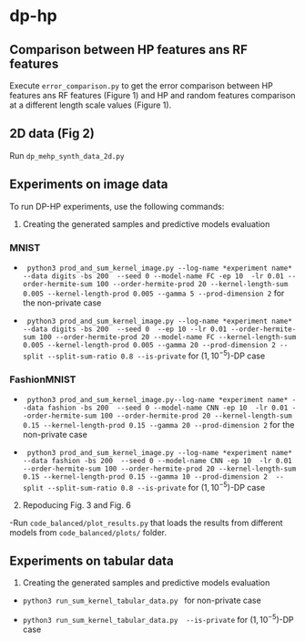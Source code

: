 # dp-hp

## Comparison between HP features ans RF features

Execute `error_comparison.py` to get the error comparison between HP features ans RF features (Figure 1)  and HP and random features comparison at a different length scale values (Figure 1).

## 2D data (Fig 2)

Run `dp_mehp_synth_data_2d.py`

## Experiments on image data

To run DP-HP experiments, use the following commands:

1. Creating the generated samples and predictive models evaluation

### MNIST

- ` python3 prod_and_sum_kernel_image.py --log-name *experiment name* --data digits -bs 200  --seed 0 --model-name FC -ep 10  -lr 0.01 --order-hermite-sum 100 --order-hermite-prod 20 --kernel-length-sum 0.005 --kernel-length-prod 0.005 --gamma 5 --prod-dimension 2` for the non-private case

- ` python3 prod_and_sum_kernel_image.py --log-name *experiment name* --data digits -bs 200  --seed 0  --ep 10 --lr 0.01 --order-hermite-sum 100 --order-hermite-prod 20 --model-name FC --kernel-length-sum 0.005 --kernel-length-prod 0.005 --gamma 20 --prod-dimension 2 --split --split-sum-ratio 0.8 --is-private` for $(1, 10^{-5})$-DP case

### FashionMNIST

- ` python3 prod_and_sum_kernel_image.py--log-name *experiment name* --data fashion -bs 200  --seed 0 --model-name CNN -ep 10  -lr 0.01 --order-hermite-sum 100 --order-hermite-prod 20 --kernel-length-sum 0.15 --kernel-length-prod 0.15 --gamma 20 --prod-dimension 2` for the non-private case

- ` python3 prod_and_sum_kernel_image.py --log-name *experiment name* --data fashion -bs 200  --seed 0 --model-name CNN -ep 10  -lr 0.01 --order-hermite-sum 100 --order-hermite-prod 20 --kernel-length-sum 0.15 --kernel-length-prod 0.15 --gamma 10 --prod-dimension 2  --split --split-sum-ratio 0.8 --is-private` for $(1, 10^{-5})$-DP case


2. Repoducing Fig. 3 and Fig. 6

-Run `code_balanced/plot_results.py` that loads the results from different models from `code_balanced/plots/` folder.

## Experiments on tabular data

1. Creating the generated samples and predictive models evaluation

- `python3 run_sum_kernel_tabular_data.py ` for non-private case

- `python3 run_sum_kernel_tabular_data.py  --is-private` for $(1, 10^{-5})$-DP case
